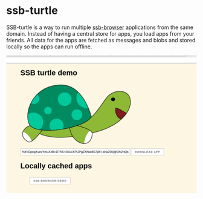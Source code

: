 # ssb-turtle

SSB-turtle is a way to run multiple
[ssb-browser](https://github.com/arj03/ssb-browser-core) applications
from the same domain. Instead of having a central store for apps, you
load apps from your friends. All data for the apps are fetched as
messages and blobs and stored locally so the apps can run offline.

![Screenshot of ssb turtle][screenshot]

[screenshot]: assets/screenshot.jpg

